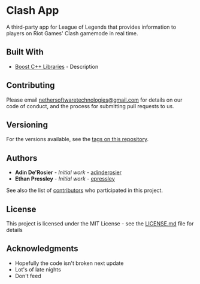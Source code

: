 # Clash App

A third-party app for League of Legends that provides information to players on Riot Games' Clash gamemode in real time.  

## Built With

* [Boost C++ Libraries](https://www.boost.org/) - Description

## Contributing

Please email [nethersoftwaretechnologies@gmail.com](mailto:nethersoftwaretechnologies@gmail.com) for details on our code of conduct, and the process for submitting pull requests to us.

## Versioning

For the versions available, see the [tags on this repository](https://github.com/Nether-Software-Technologies/clash-app/tags). 

## Authors

* **Adin De'Rosier** - *Initial work* - [adinderosier](https://github.com/adinderosier)
* **Ethan Pressley** - *Initial work* - [epressley](https://github.com/epressley)

See also the list of [contributors](https://github.com/Nether-Software-Technologies/clash-app/contributors) who participated in this project.

## License

This project is licensed under the MIT License - see the [LICENSE.md](LICENSE.md) file for details

## Acknowledgments

* Hopefully the code isn't broken next update
* Lot's of late nights
* Don't feed

